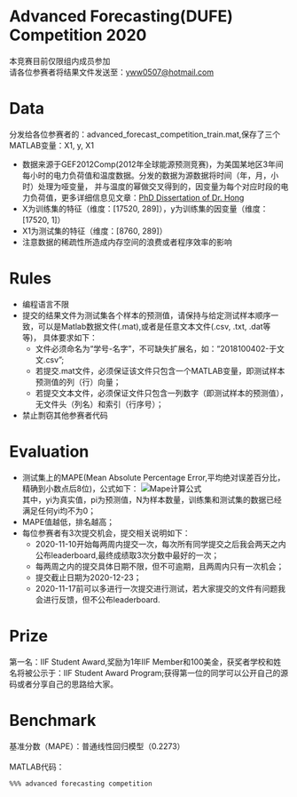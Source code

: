 # Advanced Forecasting(DUFE) Competition 2020
本竞赛目前仅限组内成员参加<br>
请各位参赛者将结果文件发送至：yww0507@hotmail.com
# Data
分发给各位参赛者的：advanced_forecast_competition_train.mat,保存了三个MATLAB变量：X1, y, X1<br>
* 数据来源于GEF2012Comp(2012年全球能源预测竞赛)，为美国某地区3年间每小时的电力负荷值和温度数据。分发的数据为源数据将时间（年，月，小时）处理为哑变量，
并与温度的幂做交叉得到的，因变量为每个对应时段的电力负荷值，更多详细信息见文章：[PhD Dissertation of Dr. Hong](https://xueshu.baidu.com/usercenter/paper/show?paperid=25c9c3a0d40abf6b37ae346fa4e39414&site=xueshu_se)
* X为训练集的特征（维度：[17520, 289]），y为训练集的因变量（维度：[17520, 1]）
* X1为测试集的特征（维度：[8760, 289]）
* 注意数据的稀疏性所造成内存空间的浪费或者程序效率的影响
# Rules
* 编程语言不限
* 提交的结果文件为测试集各个样本的预测值，请保持与给定测试样本顺序一致，可以是Matlab数据文件(.mat),或者是任意文本文件(.csv, .txt, .dat等等)，
具体要求如下：
  * 文件必须命名为“学号-名字”，不可缺失扩展名，如：“2018100402-于文文.csv”;
  * 若提交.mat文件，必须保证该文件只包含一个MATLAB变量，即测试样本预测值的列（行）向量；
  * 若提交文本文件，必须保证文件只包含一列数字（即测试样本的预测值），无文件头（列名）和索引（行序号）；
* 禁止剽窃其他参赛者代码
# Evaluation
* 测试集上的MAPE(Mean Absolute Percentage Error,平均绝对误差百分比，精确到小数点后8位)，公式如下：
![Mape计算公式](https://latex.codecogs.com/svg.latex?Mape=\frac{1}{N}\sum_{i=1}^N\left|\frac{y_i-p_i}{y_i}\right|)<br>
其中，yi为真实值，pi为预测值，N为样本数量，训练集和测试集的数据已经满足任何yi均不为0；
* MAPE值越低，排名越高；
* 每位参赛者有3次提交机会，提交相关说明如下：
  * 2020-11-10开始每两周内提交一次，每次所有同学提交之后我会两天之内公布leaderboard,最终成绩取3次分数中最好的一次；
  * 每两周之内的提交具体日期不限，但不可逾期，且两周内只有一次机会；
  * 提交截止日期为2020-12-23；
  * 2020-11-17前可以多进行一次提交进行测试，若大家提交的文件有问题我会进行反馈，但不公布leaderboard.
# Prize
第一名：IIF Student Award,奖励为1年IIF Member和100美金，获奖者学校和姓名将被公示于：IIF Student Award Program;获得第一位的同学可以公开自己的源码或者分享自己的思路给大家。
# Benchmark
基准分数（MAPE）：普通线性回归模型（0.2273）<br>
<br>
MATLAB代码：<br>
```
%%% advanced forecasting competition

```
